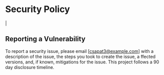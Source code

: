 # Security Policy

|

## Reporting a Vulnerability

To report a security issue, please email [csapat3@example.com] with a description of the issue, the steps you took to create the issue, a
ffected versions, and, if known, mitigations for the issue. This project follows a 90 day disclosure timeline.

